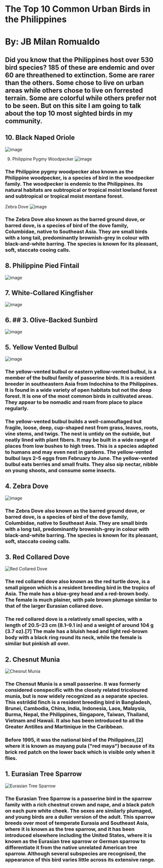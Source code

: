 # The Top 10 Common Urban Birds in the Philippines
# By: JB Milan Romualdo

## Did you know that the Philippines host over 530 bird species? 185 of these are endemic and over 60 are threathened to extinction. Some are rarer than the others. Some chose to live on urban areas while others chose to live on forrested terrain. Some are colorful while others prefer not to be seen. But on this site I am going to talk about the top 10 most sighted birds in my community. 

## 10. Black Naped Oriole
![image](https://user-images.githubusercontent.com/122416200/213059573-cb06d26f-2759-4b78-918f-293daa2ca269.png)

9. Philippine Pygmy Woodpecker
![image](https://user-images.githubusercontent.com/122416200/213059246-10465774-2884-4a72-9966-de6e7bf3ca82.png)
### The Philippine pygmy woodpecker also known as the Philippine woodpecker, is a species of bird in the woodpecker family. The woodpecker is endemic to the Philippines. Its natural habitats are subtropical or tropical moist lowland forest and subtropical or tropical moist montane forest.

Zebra Dove
![image](https://user-images.githubusercontent.com/122416200/213059737-d1e6e635-cf92-474e-a83b-bb4f683e12ce.png)
### The Zebra Dove also known as the barred ground dove, or barred dove, is a species of bird of the dove family, Columbidae, native to Southeast Asia. They are small birds with a long tail, predominantly brownish-grey in colour with black-and-white barring. The species is known for its pleasant, soft, staccato cooing calls.

## 8. Philippine Pied Fintail
![image](https://user-images.githubusercontent.com/122416200/213059448-ed403e8e-0de5-4a91-81a0-e3b9566855f4.png)

## 7. White-Collared Kingfisher
![image](https://user-images.githubusercontent.com/122416200/213059679-936f806d-248f-4ad0-99d8-165a2aba967a.png)

## 6. ## 3. Olive-Backed Sunbird
![image](https://user-images.githubusercontent.com/122416200/213059496-963c47da-ff15-43d0-a767-9a5378e6ddba.png)

## 5. Yellow Vented Bulbul
![image](https://user-images.githubusercontent.com/122416200/213059381-1ce3f8a4-0582-4c66-b5c5-8200fb85ec3f.png)
### The yellow-vented bulbul or eastern yellow-vented bulbul, is a member of the bulbul family of passerine birds. It is a resident breeder in southeastern Asia from Indochina to the Philippines. It is found in a wide variety of open habitats but not the deep forest. It is one of the most common birds in cultivated areas. They appear to be nomadic and roam from place to place regularly. 
### The yellow-vented bulbul builds a well-camouflaged but fragile, loose, deep, cup-shaped nest from grass, leaves, roots, vine stems, and twigs. The nest is untidy on the outside, but neatly lined with plant fibers. It may be built in a wide range of places from low bushes to high trees. This is a species adapted to humans and may even nest in gardens. The yellow-vented bulbul lays 2–5 eggs from February to June. The yellow-vented bulbul eats berries and small fruits. They also sip nectar, nibble on young shoots, and consume some insects.

## 4. Zebra Dove
![image](https://user-images.githubusercontent.com/122416200/213059737-d1e6e635-cf92-474e-a83b-bb4f683e12ce.png)
### The Zebra Dove also known as the barred ground dove, or barred dove, is a species of bird of the dove family, Columbidae, native to Southeast Asia. They are small birds with a long tail, predominantly brownish-grey in colour with black-and-white barring. The species is known for its pleasant, soft, staccato cooing calls.

## 3. Red Collared Dove
![Red Collared Dove](https://cdn.download.ams.birds.cornell.edu/api/v1/asset/85868881/1200)
### The red collared dove also known as the red turtle dove, is a small pigeon which is a resident breeding bird in the tropics of Asia. The male has a blue-grey head and a red-brown body. The female is much plainer, with pale brown plumage similar to that of the larger Eurasian collared dove.
### The red collared dove is a relatively small species, with a length of 20.5–23 cm (8.1–9.1 in) and a weight of around 104 g (3.7 oz).[7] The male has a bluish head and light red-brown body with a black ring round its neck, while the female is similar but pinkish all over.

## 2. Chesnut Munia
![Chesnut Munia](https://user-images.githubusercontent.com/122416200/213056115-355a9743-8487-4685-934f-7c5a91919814.jpg)
### The Chensut Munia is a small passerine. It was formerly considered conspecific with the closely related tricoloured munia, but is now widely recognized as a separate species. This estrildid finch is a resident breeding bird in Bangladesh, Brunei, Cambodia, China, India, Indonesia, Laos, Malaysia, Burma, Nepal, the Philippines, Singapore, Taiwan, Thailand, Vietnam and Hawaii. It also has been introduced to all the Greater Antilles and Martinique in the Caribbean.
### Before 1995, it was the national bird of the Philippines,[2] where it is known as mayang pula ("red maya") because of its brick red patch on the lower back which is visible only when it flies. 

## 1. Eurasian Tree Sparrow
![Eurasian Tree Sparrow](https://user-images.githubusercontent.com/122416200/212784052-c1c99548-0642-4c98-963b-00fdd5b4a303.jpg)
### The Eurasian Tree Sparrow is a passerine bird in the sparrow family with a rich chestnut crown and nape, and a black patch on each pure white cheek. The sexes are similarly plumaged, and young birds are a duller version of the adult. This sparrow breeds over most of temperate Eurasia and Southeast Asia, where it is known as the tree sparrow, and it has been introduced elsewhere including the United States, where it is known as the Eurasian tree sparrow or German sparrow to differentiate it from the native unrelated American tree sparrow. Although several subspecies are recognised, the appearance of this bird varies little across its extensive range.
